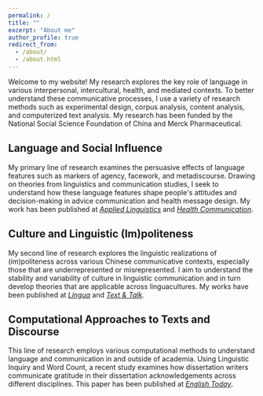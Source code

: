 ```yaml
---
permalink: /
title: ""
excerpt: "About me"
author_profile: true
redirect_from: 
  - /about/
  - /about.html
---
```


Welcome to my website! My research explores the key role of language in various interpersonal, intercultural, health, and mediated contexts. To better understand these communicative processes, I use a variety of research methods such as experimental design, corpus analysis, content analysis, and computerized text analysis. My research has been funded by the National Social Science Foundation of China and Merck Pharmaceutical.


Language and Social Influence
-----

My primary line of research examines the persuasive effects of language features such as markers of agency, facework, and metadiscourse. Drawing on theories from linguistics and communication studies, I seek to understand how these language features shape people's attitudes and decision-making in advice communication and health message design. My work has been published at [_Applied Linguistics_](https://jamesmianjia.github.io/files/Jia_2022_AL.pdf) and [_Health Communication_](https://jamesmianjia.github.io/files/Zhang_Jia_McGlone_HC.pdf).

Culture and Linguistic (Im)politeness
-----

My second line of research explores the linguistic realizations of (im)politeness across various Chinese communicative contexts, especially those that are underrepresented or misrepresented. I aim to understand the stability and variability of culture in linguistic communication and in turn develop theories that are applicable across linguacultures. My works have been published at [_Lingua_](https://jamesmianjia.github.io/files/Jia_Yang_2021_Lingua.pdf) and [_Text & Talk_](https://jamesmianjia.github.io/files/Jia_Yao_2022_TT.pdf).


Computational Approaches to Texts and Discourse
-----

This line of research employs various computational methods to understand language and communication in and outside of academia. Using Linguistic Inquiry and Word Count, a recent study examines how dissertation writers communicate gratitude in their dissertation acknowledgements across different disciplines. 
This paper has been published at [_English Today_](https://jamesmianjia.github.io/files/Jia_An_ET.pdf).
